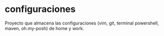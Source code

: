 # configuraciones
Proyecto que almacena las configuraciones (vim, git, terminal powershell, maven, oh.my-posh) de home y work.